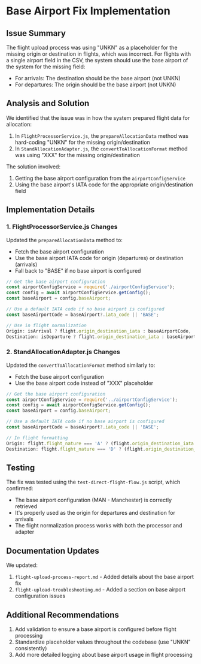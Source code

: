 # Base Airport Fix Implementation

## Issue Summary
The flight upload process was using "UNKN" as a placeholder for the missing origin or destination in flights, which was incorrect. For flights with a single airport field in the CSV, the system should use the base airport of the system for the missing field:

- For arrivals: The destination should be the base airport (not UNKN)
- For departures: The origin should be the base airport (not UNKN)

## Analysis and Solution
We identified that the issue was in how the system prepared flight data for allocation:

1. In `FlightProcessorService.js`, the `prepareAllocationData` method was hard-coding "UNKN" for the missing origin/destination
2. In `StandAllocationAdapter.js`, the `convertToAllocationFormat` method was using "XXX" for the missing origin/destination

The solution involved:
1. Getting the base airport configuration from the `airportConfigService`
2. Using the base airport's IATA code for the appropriate origin/destination field

## Implementation Details

### 1. FlightProcessorService.js Changes
Updated the `prepareAllocationData` method to:
- Fetch the base airport configuration
- Use the base airport IATA code for origin (departures) or destination (arrivals)
- Fall back to "BASE" if no base airport is configured

```javascript
// Get the base airport configuration
const airportConfigService = require('./airportConfigService');
const config = await airportConfigService.getConfig();
const baseAirport = config.baseAirport;

// Use a default IATA code if no base airport is configured
const baseAirportCode = baseAirport?.iata_code || 'BASE';

// Use in flight normalization
Origin: isArrival ? flight.origin_destination_iata : baseAirportCode,
Destination: isDeparture ? flight.origin_destination_iata : baseAirportCode,
```

### 2. StandAllocationAdapter.js Changes
Updated the `convertToAllocationFormat` method similarly to:
- Fetch the base airport configuration
- Use the base airport code instead of "XXX" placeholder

```javascript
// Get the base airport configuration
const airportConfigService = require('../airportConfigService');
const config = await airportConfigService.getConfig();
const baseAirport = config.baseAirport;

// Use a default IATA code if no base airport is configured
const baseAirportCode = baseAirport?.iata_code || 'BASE';

// In flight formatting
Origin: flight.flight_nature === 'A' ? (flight.origin_destination_iata || '') : baseAirportCode,
Destination: flight.flight_nature === 'D' ? (flight.origin_destination_iata || '') : baseAirportCode,
```

## Testing
The fix was tested using the `test-direct-flight-flow.js` script, which confirmed:
- The base airport configuration (MAN - Manchester) is correctly retrieved
- It's properly used as the origin for departures and destination for arrivals
- The flight normalization process works with both the processor and adapter

## Documentation Updates
We updated:
1. `flight-upload-process-report.md` - Added details about the base airport fix
2. `flight-upload-troubleshooting.md` - Added a section on base airport configuration issues

## Additional Recommendations
1. Add validation to ensure a base airport is configured before flight processing
2. Standardize placeholder values throughout the codebase (use "UNKN" consistently)
3. Add more detailed logging about base airport usage in flight processing 